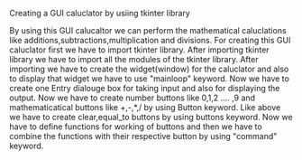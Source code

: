 Creating a GUI caluclator by usiing tkinter library 

By using this GUI calucaltor we can perform the mathematical caluclations like additions,subtractions,multiplication and divisions.
For creating this GUI caluclator first we have to import tkinter library.
After importing tkinter library we have to import all the modules of the tkinter library.
After importing we have to create the widget(window) for the caluclator and also to display that widget we have to use "mainloop" keyword.
Now we have to create one Entry dialouge box for taking input and also for displaying the output.
Now we have to create number buttons like 0,1,2 .... ,9 and mathematicatical buttons like +,-,*,/ by using Button keyword.
Like above we have to create clear,equal_to buttons by using buttons keyword.
Now we have to define functions for working of buttons and then we have to combine the functions with their respective button by using "command" keyword.

